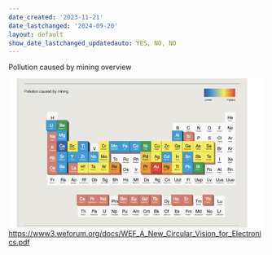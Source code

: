 ```yaml
---
date_created: '2023-11-21'
date_lastchanged: '2024-09-20'
layout: default
show_date_lastchanged_updatedauto: YES, NO, NO
---
```

Pollution caused by mining overview


![](media/cleanshot_2023-11-20-at-19-04-14@2x.png)
https://www3.weforum.org/docs/WEF_A_New_Circular_Vision_for_Electronics.pdf

